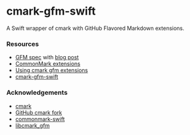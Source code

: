 # cmark-gfm-swift

A Swift wrapper of cmark with GitHub Flavored Markdown extensions.

### Resources

- [GFM spec](https://github.github.com/gfm/) with [blog post](https://githubengineering.com/a-formal-spec-for-github-markdown/)
- [CommonMark extensions](https://github.com/commonmark/CommonMark/wiki/Deployed-Extensions)
- [Using cmark gfm extensions](https://medium.com/@krisgbaker/using-cmark-gfm-extensions-aad759894a89)
- [cmark-gfm-swift](https://github.com/GitHawkApp/cmark-gfm-swift)

### Acknowledgements

- [cmark](https://github.com/commonmark/cmark)
- [GitHub cmark fork](https://github.com/github/cmark)
- [commonmark-swift](https://github.com/chriseidhof/commonmark-swift)
- [libcmark_gfm](https://github.com/KristopherGBaker/libcmark_gfm)
